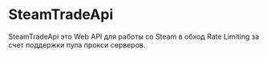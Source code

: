 # SteamTradeApi
SteamTradeApi это Web API для работы со Steam в обход Rate Limiting за счет поддержки пула прокси серверов.
